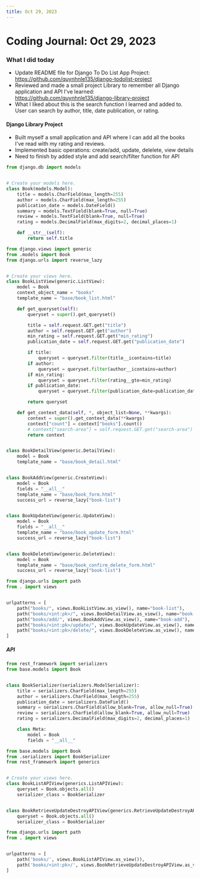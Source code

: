 ```yaml
---
title: Oct 29, 2023
---
```


# Coding Journal: Oct 29, 2023

### What I did today
- Update README file for Django To Do List App Project: https://github.com/quynhnle135/django-todolist-project
- Reviewed and made a small project Library to remember all Django application and API I've learned: https://github.com/quynhnle135/django-library-project
- What I liked about this is the search function I learned and added to. User can search by author, title, date publication, or rating.

#### Django Library Project
- Built myself a small application and API where I can add all the books I've read with my rating and reviews. 
- Implemented basic operations: create/add, update, delelete, view details
- Need to finish by added style and add search/filter function for API


``` python title="base/models.py"
from django.db import models


# Create your models here.
class Book(models.Model):
    title = models.CharField(max_length=255)
    author = models.CharField(max_length=255)
    publication_date = models.DateField()
    summary = models.TextField(blank=True, null=True)
    review = models.TextField(blank=True, null=True)
    rating = models.DecimalField(max_digits=2, decimal_places=1)

    def __str__(self):
        return self.title


```

```python title="base/views.py"
from django.views import generic
from .models import Book
from django.urls import reverse_lazy


# Create your views here.
class BookListView(generic.ListView):
    model = Book
    context_object_name = "books"
    template_name = "base/book_list.html"

    def get_queryset(self):
        queryset = super().get_queryset()

        title = self.request.GET.get("title")
        author = self.request.GET.get("author")
        min_rating = self.request.GET.get("min_rating")
        publication_date = self.request.GET.get("publication_date")

        if title:
            queryset = queryset.filter(title__icontains=title)
        if author:
            queryset = queryset.filter(author__icontains=author)
        if min_rating:
            queryset = queryset.filter(rating__gte=min_rating)
        if publication_date:
            queryset = queryset.filter(publication_date=publication_date)

        return queryset

    def get_context_data(self, *, object_list=None, **kwargs):
        context = super().get_context_data(**kwargs)
        context["count"] = context["books"].count()
        # context["search-area"] = self.request.GET.get("search-area")
        return context


class BookDetailView(generic.DetailView):
    model = Book
    template_name = "base/book_detail.html"


class BookAddView(generic.CreateView):
    model = Book
    fields = "__all__"
    template_name = "base/book_form.html"
    success_url = reverse_lazy("book-list")


class BookUpdateView(generic.UpdateView):
    model = Book
    fields = "__all__"
    template_name = "base/book_update_form.html"
    success_url = reverse_lazy("book-list")


class BookDeleteView(generic.DeleteView):
    model = Book
    template_name = "base/book_confirm_delete_form.html"
    success_url = reverse_lazy("book-list")

```

```python title="base/urls.py"
from django.urls import path
from . import views


urlpatterns = [
    path("books/", views.BookListView.as_view(), name="book-list"),
    path("books/<int:pk>/", views.BookDetailView.as_view(), name="book-detail"),
    path("books/add/", views.BookAddView.as_view(), name="book-add"),
    path("books/<int:pk>/update/", views.BookUpdateView.as_view(), name="book-update"),
    path("books/<int:pk>/delete/", views.BookDeleteView.as_view(), name="book-delete"),
]
```

##### API

```python title="libraryapi/serializers.py"
from rest_framework import serializers
from base.models import Book


class BookSerializer(serializers.ModelSerializer):
    title = serializers.CharField(max_length=255)
    author = serializers.CharField(max_length=255)
    publication_date = serializers.DateField()
    summary = serializers.CharField(allow_blank=True, allow_null=True)
    review = serializers.CharField(allow_blank=True, allow_null=True)
    rating = serializers.DecimalField(max_digits=2, decimal_places=1)

    class Meta:
        model = Book
        fields = "__all__"

```

```python title="libraryapi/views.py"
from base.models import Book
from .serializers import BookSerializer
from rest_framework import generics


# Create your views here.
class BookListAPIView(generics.ListAPIView):
    queryset = Book.objects.all()
    serializer_class = BookSerializer


class BookRetrieveUpdateDestroyAPIView(generics.RetrieveUpdateDestroyAPIView):
    queryset = Book.objects.all()
    serializer_class = BookSerializer

```

```python title="libraryapi/urls.py"
from django.urls import path
from . import views


urlpatterns = [
    path('books/', views.BookListAPIView.as_view()),
    path('books/<int:pk>/', views.BookRetrieveUpdateDestroyAPIView.as_view()),
]
```